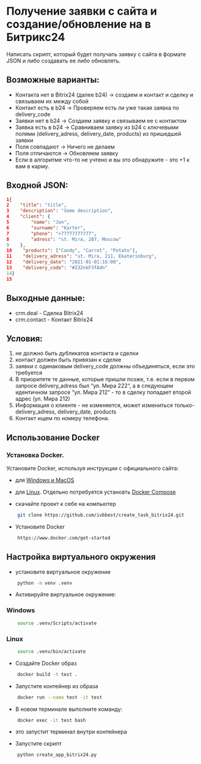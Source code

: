 # Получение заявки с сайта и создание/обновление на в Битрикс24

Написать скрипт, который будет получать заявку с сайта в формате JSON и либо создавать ее либо обновлять.

## Возможные варианты:

* Контакта нет в Bitrix24 (далее b24) → создаем и контакт и сделку и связываем их между собой
* Контакт есть в b24 → Проверяем есть ли уже такая заявка по delivery_code
* Заявки нет в b24 → Создаем заявку и связываем ее с контактом
* Заявка есть в b24 → Сравниваем заявку из b24 с ключевыми полями (delivery_adress, delivery_date, products) из пришедшей заявки
* Поля совпадают → Ничего не делаем
* Поля отличаются → Обновляем заявку
* Если в алгоритме что-то не учтено и вы это обнаружите - это +1 к вам в карму.
 
## Входной JSON:
```json
1{
2    "title": "title",
3    "description": "Some description",
4    "client": {
5        "name": "Jon",
6        "surname": "Karter",
7        "phone": "+77777777777",
8        "adress": "st. Mira, 287, Moscow"
9    },
10    "products": ["Candy", "Carrot", "Potato"],
11    "delivery_adress": "st. Mira, 211, Ekaterinburg",
12    "delivery_date": "2021-01-01:16:00",
13    "delivery_code": "#232nkF3fAdn"
14}
15
```

## Выходные данные:

* crm.deal - Сделка Bitrix24
* crm.contact - Контакт Bitrix24

## Условия:
1. не должно быть дубликатов контакта и сделки
2. контакт должен быть привязан к сделке
3. заявки с одинаковым delivery_code должны объединяться, если это требуется
4. В приоритете те данные, которые пришли позже, т.е. если в первом запросе delivery_adress был “ул. Мира 222“, а в следующем идентичном запросе “ул. Мира 212“ - то в сделку попадает второй адрес (ул. Мира 212)
5. Информация о клиенте - не изменяется, может измениться только- delivery_adress, delivery_date, products
6. Контакт ищем по номеру телефона.


## Использование Docker

### Установка Docker.
Установите Docker, используя инструкции с официального сайта:
* для [Windows и MacOS](https://www.docker.com/products/docker-desktop)
* для [Linux](https://docs.docker.com/engine/install/ubuntu/). Отдельно потребуется установть [Docker Compose](https://docs.docker.com/compose/install/)

* скачайте проект к себе на компьютер 
```bash
    git clone https://github.com/ivbbest/create_task_bitrix24.git
```
* Установите Docker 
```bash
    https://www.docker.com/get-started
```

## Настройка виртуального окружения 

* установите виртуальное окружение
```bash
    python -m venv .venv
```
* Активируйте виртуальное окружение:

### Windows
```bash
    source .venv/Scripts/activate
```

### Linux
```bash
    source .venv/bin/activate
```


* Создайте Docker образ
```bash
    docker build -t test .
```

* Запустите контейнер из образа
```bash
    docker run --name test -it test
```

* В новом терминале выполните команду:
```bash
    docker exec -it test bash
```
* это запустит терминал внутри контейнера

* Запустите  скрипт
```bash
    python create_app_bitrix24.py
```